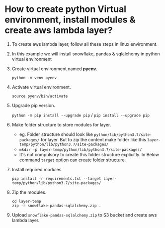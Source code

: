 # How to create python Virtual environment, install modules & create aws lambda layer?
1. To create aws lambda layer, follow all these steps in linux environment. 

2. In this example we will install snowflake, pandas & sqlalchemy in python virtual environment

3. Create virtual environment named **pyenv**.
    
    `python -m venv pyenv`

4. Activate virtual environment.
    
    `source pyenv/bin/activate`

5. Upgrade pip version.
  
    `python -m pip install --upgrade pip` / `pip install --upgrade pip`

6. Make folder structure to store modules for layer.

    * eg. Folder structure should look like `python/lib/python3.7/site-packages/` for layer. But to zip the content make folder like this `layer-temp/python/lib/python3.7/site-packages/`
    * `mkdir -p layer-temp/python/lib/python3.7/site-packages/`
    * It's not compulsory to create this folder structure explicitly. In Below command `target` option can create folder structure.

7. Install required modules.

    `pip install -r requirements.txt --target layer-temp/python/lib/python3.7/site-packages/`
    
8. Zip the modules.

    ```
    cd layer-temp
    zip -r snowflake-pandas-sqlalchemy.zip .
    ```

9. Upload `snowflake-pandas-sqlalchemy.zip` to S3 bucket and create aws lambda layer.